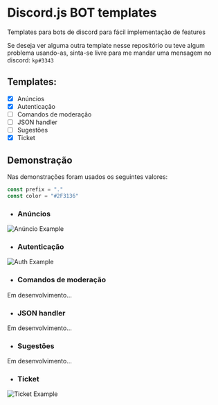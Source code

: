 # Discord.js BOT templates
Templates para bots de discord para fácil implementação de features

Se deseja ver alguma outra template nesse repositório ou teve algum problema usando-as, sinta-se livre para me mandar uma mensagem no discord: ``kp#3343``

## Templates:
- [x] Anúncios
- [x] Autenticação
- [ ] Comandos de moderação
- [ ] JSON handler
- [ ] Sugestões
- [x] Ticket

## Demonstração
Nas demonstrações foram usados os seguintes valores:

```js
const prefix = "."
const color = "#2F3136"
```

- ### Anúncios

![Anúncio Example](assets/anuncio.gif)

- ### Autenticação

![Auth Example](assets/autenticacao.gif)

- ### Comandos de moderação

Em desenvolvimento...

- ### JSON handler

Em desenvolvimento...

- ### Sugestões

Em desenvolvimento...

- ### Ticket

![Ticket Example](assets/ticket.gif)

